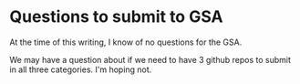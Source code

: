 # Questions to submit to GSA

At the time of this writing, I know of no questions for the GSA.

We may have a question about if we need to have 3 github repos to submit in all three categories.  I'm hoping not.
